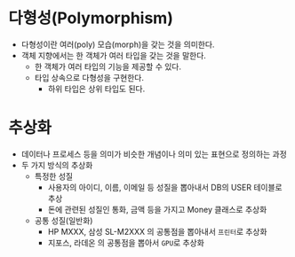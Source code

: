 # 다형성(Polymorphism)

- 다형성이란 여러(poly) 모습(morph)을 갖는 것을 의미한다.
- 객체 지향에서는 한 객체가 여러 타입을 갖는 것을 말한다. 
  - 한 객체가 여러 타입의 기능을 제공할 수 있다. 
  - 타입 상속으로 다형성을 구현한다.
    - 하위 타입은 상위 타입도 된다.

# 추상화

- 데이터나 프로세스 등을 의미가 비슷한 개념이나 의미 있는 표현으로 정의하는 과정
- 두 가지 방식의 추상화 
  - 특정한 성질
    - 사용자의 아이디, 이름, 이메일 등 성질을 뽑아내서 DB의 USER 테이블로 추상
    - 돈에 관련된 성질인 통화, 금액 등을 가지고 Money 클래스로 추상화
  - 공통 성질(일반화)
    -  HP MXXX, 삼성 SL-M2XXX 의 공통점을 뽑아내서 `프린터`로 추상화
    - 지포스, 라데온 의 공통점을 뽑아서 `GPU`로 추상화